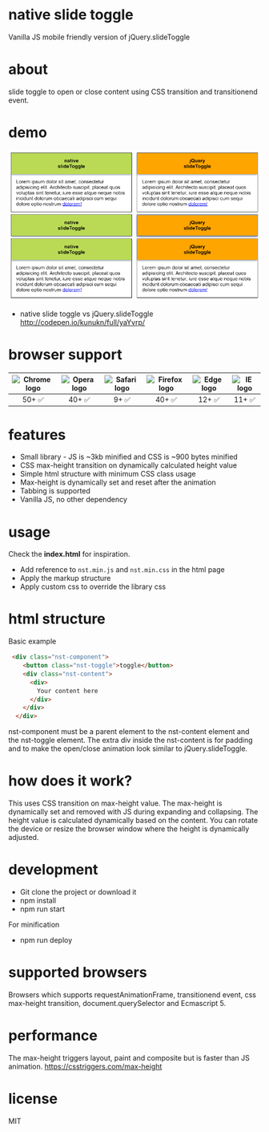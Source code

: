 # native slide toggle
Vanilla JS mobile friendly version of jQuery.slideToggle

# about
slide toggle to open or close content using CSS transition and transitionend event.

# demo

[![demo](/images/demo.png?raw=true)](http://codepen.io/kunukn/full/yaYvrp/)

* native slide toggle vs jQuery.slideToggle http://codepen.io/kunukn/full/yaYvrp/

# browser support

| <img src="https://cdnjs.cloudflare.com/ajax/libs/browser-logos/37.2.0/archive/chrome-android_18-36/chrome-android_18-36_48x48.png" width="48px" height="48px" alt="Chrome logo"> | <img src="https://cdnjs.cloudflare.com/ajax/libs/browser-logos/37.2.0/archive/opera_10-14/opera_10-14_48x48.png" width="48px" height="48px" alt="Opera logo"> | <img src="https://cdnjs.cloudflare.com/ajax/libs/browser-logos/37.2.0/archive/safari_1-7/safari_1-7_48x48.png" width="48px" height="48px" alt="Safari logo"> |<img src="https://cdnjs.cloudflare.com/ajax/libs/browser-logos/37.2.0/archive/firefox_1.5-3/firefox_1.5-3_48x48.png" width="48px" height="48px" alt="Firefox logo"> |<img src="https://cdnjs.cloudflare.com/ajax/libs/browser-logos/37.2.0/edge/edge_48x48.png" width="48px" height="48px" alt="Edge logo"> | <img src="https://cdnjs.cloudflare.com/ajax/libs/browser-logos/37.2.0/internet-explorer/internet-explorer_48x48.png" width="48px" height="48px" alt="IE logo"> |
|:---:|:---:|:---:|:---:|:---:|:---:|
| 50+ ✅ | 40+ ✅ | 9+ ✅ | 40+ ✅ | 12+ ✅ | 11+ ✅ |


# features
* Small library - JS is ~3kb minified and CSS is ~900 bytes minified
* CSS max-height transition on dynamically calculated height value
* Simple html structure with minimum CSS class usage 
* Max-height is dynamically set and reset after the animation
* Tabbing is supported
* Vanilla JS, no other dependency

# usage

Check the **index.html** for inspiration.

* Add reference to `nst.min.js` and `nst.min.css` in the html page
* Apply the markup structure
* Apply custom css to override the library css


# html structure

Basic example
```html
 <div class="nst-component">
    <button class="nst-toggle">toggle</button>
    <div class="nst-content">
      <div>
        Your content here
      </div>
    </div>
  </div>
```

nst-component must be a parent element to the nst-content element and the nst-toggle element.
The extra div inside the nst-content is for padding and to make the open/close animation look similar to jQuery.slideToggle.



# how does it work?
This uses CSS transition on max-height value. The max-height is dynamically set and removed with JS during expanding and collapsing. The height value is calculated dynamically based on the content. You can rotate the device or resize the browser window where the height is dynamically adjusted.

# development
* Git clone the project or download it
* npm install
* npm run start

For minification 
* npm run deploy

# supported browsers

Browsers which supports requestAnimationFrame, transitionend event, css max-height transition, document.querySelector and Ecmascript 5.

# performance

The max-height triggers layout, paint and composite but is faster than JS animation. 
https://csstriggers.com/max-height

# license
MIT
